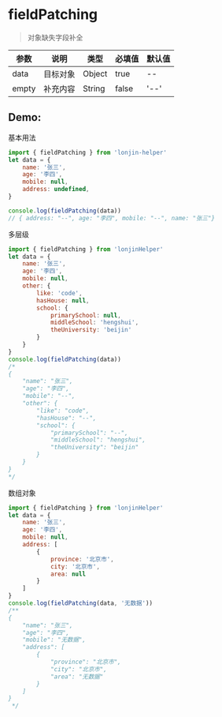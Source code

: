 # fieldPatching

>  对象缺失字段补全

| 参数  | 说明     | 类型   | 必填值 | 默认值 |
| ----- | -------- | ------ | ------ | ------ |
| data  | 目标对象 | Object | true   | --     |
| empty | 补充内容 | String | false  | '--'   |

## Demo:

基本用法
```js
import { fieldPatching } from 'lonjin-helper'
let data = {
    name: '张三',
    age: '李四',
    mobile: null,
    address: undefined,
}

console.log(fieldPatching(data)) 
// { address: "--", age: "李四", mobile: "--", name: "张三"}
```

多层级
```js
import { fieldPatching } from 'lonjinHelper'
let data = {
    name: '张三',
    age: '李四',
    mobile: null,
    other: {
        like: 'code',
        hasHouse: null,
        school: {
            primarySchool: null,
            middleSchool: 'hengshui',
            theUniversity: 'beijin'
        }
    }
}
console.log(fieldPatching(data)) 
/*
{
    "name": "张三",
    "age": "李四",
    "mobile": "--",
    "other": {
        "like": "code",
        "hasHouse": "--",
        "school": {
            "primarySchool": "--",
            "middleSchool": "hengshui",
            "theUniversity": "beijin"
        }
    }
}
*/
```
数组对象
```js
import { fieldPatching } from 'lonjinHelper'
let data = {
    name: '张三',
    age: '李四',
    mobile: null,
    address: [
        {
            province: '北京市',
            city: '北京市',
            area: null
        }
    ]
}
console.log(fieldPatching(data, '无数据')) 
/**
{
    "name": "张三",
    "age": "李四",
    "mobile": "无数据",
    "address": [
        {
            "province": "北京市",
            "city": "北京市",
            "area": "无数据"
        }
    ]
}
 */
```

